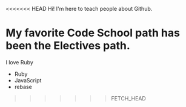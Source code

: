 <<<<<<< HEAD
Hi! I'm here to teach people about Github.

My favorite Code School path has been the Electives path.
=======
I love Ruby

* Ruby
* JavaScript
* rebase
>>>>>>> FETCH_HEAD
